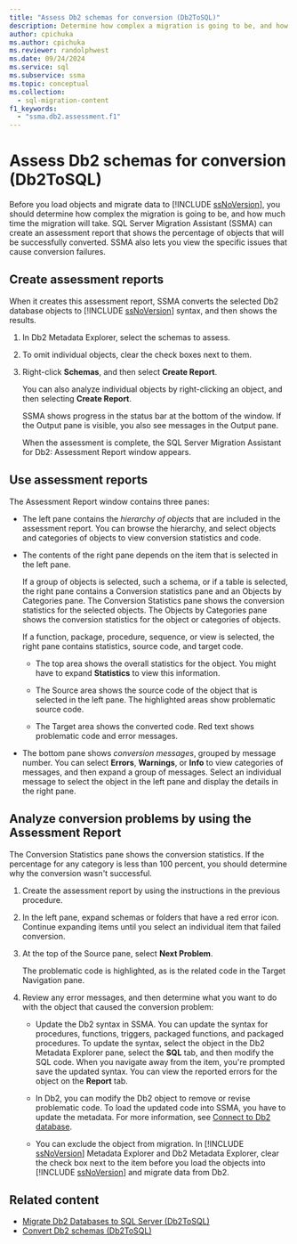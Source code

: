 ```yaml
---
title: "Assess Db2 schemas for conversion (Db2ToSQL)"
description: Determine how complex a migration is going to be, and how much time the migration will take (Db2ToSQL).
author: cpichuka
ms.author: cpichuka
ms.reviewer: randolphwest
ms.date: 09/24/2024
ms.service: sql
ms.subservice: ssma
ms.topic: conceptual
ms.collection:
  - sql-migration-content
f1_keywords:
  - "ssma.db2.assessment.f1"
---
```

# Assess Db2 schemas for conversion (Db2ToSQL)

Before you load objects and migrate data to [!INCLUDE [ssNoVersion](../../includes/ssnoversion-md.md)], you should determine how complex the migration is going to be, and how much time the migration will take. SQL Server Migration Assistant (SSMA) can create an assessment report that shows the percentage of objects that will be successfully converted. SSMA also lets you view the specific issues that cause conversion failures.

## Create assessment reports

When it creates this assessment report, SSMA converts the selected Db2 database objects to [!INCLUDE [ssNoVersion](../../includes/ssnoversion-md.md)] syntax, and then shows the results.

1. In Db2 Metadata Explorer, select the schemas to assess.

1. To omit individual objects, clear the check boxes next to them.

1. Right-click **Schemas**, and then select **Create Report**.

   You can also analyze individual objects by right-clicking an object, and then selecting **Create Report**.

   SSMA shows progress in the status bar at the bottom of the window. If the Output pane is visible, you also see messages in the Output pane.

   When the assessment is complete, the SQL Server Migration Assistant for Db2: Assessment Report window appears.

## Use assessment reports

The Assessment Report window contains three panes:

- The left pane contains the *hierarchy of objects* that are included in the assessment report. You can browse the hierarchy, and select objects and categories of objects to view conversion statistics and code.

- The contents of the right pane depends on the item that is selected in the left pane.

  If a group of objects is selected, such a schema, or if a table is selected, the right pane contains a Conversion statistics pane and an Objects by Categories pane. The Conversion Statistics pane shows the conversion statistics for the selected objects. The Objects by Categories pane shows the conversion statistics for the object or categories of objects.

  If a function, package, procedure, sequence, or view is selected, the right pane contains statistics, source code, and target code.

  - The top area shows the overall statistics for the object. You might have to expand **Statistics** to view this information.

  - The Source area shows the source code of the object that is selected in the left pane. The highlighted areas show problematic source code.

  - The Target area shows the converted code. Red text shows problematic code and error messages.

- The bottom pane shows *conversion messages*, grouped by message number. You can select **Errors**, **Warnings**, or **Info** to view categories of messages, and then expand a group of messages. Select an individual message to select the object in the left pane and display the details in the right pane.

## Analyze conversion problems by using the Assessment Report

The Conversion Statistics pane shows the conversion statistics. If the percentage for any category is less than 100 percent, you should determine why the conversion wasn't successful.

1. Create the assessment report by using the instructions in the previous procedure.

1. In the left pane, expand schemas or folders that have a red error icon. Continue expanding items until you select an individual item that failed conversion.

1. At the top of the Source pane, select **Next Problem**.

   The problematic code is highlighted, as is the related code in the Target Navigation pane.

1. Review any error messages, and then determine what you want to do with the object that caused the conversion problem:

   - Update the Db2 syntax in SSMA. You can update the syntax for procedures, functions, triggers, packaged functions, and packaged procedures. To update the syntax, select the object in the Db2 Metadata Explorer pane, select the **SQL** tab, and then modify the SQL code. When you navigate away from the item, you're prompted save the updated syntax. You can view the reported errors for the object on the **Report** tab.

   - In Db2, you can modify the Db2 object to remove or revise problematic code. To load the updated code into SSMA, you have to update the metadata. For more information, see [Connect to Db2 database](connecting-to-db2-database-db2tosql.md).

   - You can exclude the object from migration. In [!INCLUDE [ssNoVersion](../../includes/ssnoversion-md.md)] Metadata Explorer and Db2 Metadata Explorer, clear the check box next to the item before you load the objects into [!INCLUDE [ssNoVersion](../../includes/ssnoversion-md.md)] and migrate data from Db2.

## Related content

- [Migrate Db2 Databases to SQL Server (Db2ToSQL)](migrating-db2-databases-to-sql-server-db2tosql.md)
- [Convert Db2 schemas (Db2ToSQL)](converting-db2-schemas-db2tosql.md)
